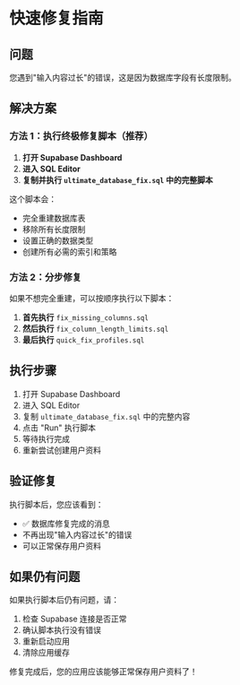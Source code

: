 # 快速修复指南

## 问题
您遇到"输入内容过长"的错误，这是因为数据库字段有长度限制。

## 解决方案

### 方法 1：执行终极修复脚本（推荐）

1. **打开 Supabase Dashboard**
2. **进入 SQL Editor**
3. **复制并执行 `ultimate_database_fix.sql` 中的完整脚本**

这个脚本会：
- 完全重建数据库表
- 移除所有长度限制
- 设置正确的数据类型
- 创建所有必需的索引和策略

### 方法 2：分步修复

如果不想完全重建，可以按顺序执行以下脚本：

1. **首先执行** `fix_missing_columns.sql`
2. **然后执行** `fix_column_length_limits.sql`
3. **最后执行** `quick_fix_profiles.sql`

## 执行步骤

1. 打开 Supabase Dashboard
2. 进入 SQL Editor
3. 复制 `ultimate_database_fix.sql` 中的完整内容
4. 点击 "Run" 执行脚本
5. 等待执行完成
6. 重新尝试创建用户资料

## 验证修复

执行脚本后，您应该看到：
- ✅ 数据库修复完成的消息
- 不再出现"输入内容过长"的错误
- 可以正常保存用户资料

## 如果仍有问题

如果执行脚本后仍有问题，请：

1. 检查 Supabase 连接是否正常
2. 确认脚本执行没有错误
3. 重新启动应用
4. 清除应用缓存

修复完成后，您的应用应该能够正常保存用户资料了！
